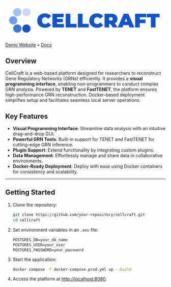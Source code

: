 <img src="https://github.com/cxinsys/cellcraft/blob/807998fda59e15e185ea9d2835ff7b81a884460f/frontend/src/assets/cellcraft_logo_text.png"/>

[Demo Website](http://165.194.161.183:10001/cellcraft) • [Docs](https://labelstud.io/guide/)

## Overview

CellCraft is a web-based platform designed for researchers to reconstruct Gene Regulatory Networks (GRNs) efficiently. It provides a **visual programming interface**, enabling non-programmers to conduct complex GRN analysis. Powered by **TENET** and **FastTENET**, the platform ensures high-performance GRN reconstruction. Docker-based deployment simplifies setup and facilitates seamless local server operations.

## Key Features
- **Visual Programming Interface**: Streamline data analysis with an intuitive drag-and-drop GUI.
- **Powerful GRN Tools**: Built-in support for TENET and FastTENET for cutting-edge GRN inference.
- **Plugin Support**: Extend functionality by integrating custom plugins.
- **Data Management**: Effortlessly manage and share data in collaborative environments.
- **Docker-Ready Deployment**: Deploy with ease using Docker containers for consistency and scalability.

---

## Getting Started

1. Clone the repository:
   ```bash
   git clone https://github.com/your-repository/cellcraft.git
   cd cellcraft
   ```

2. Set environment variables in an `.env` file:
   ```dotenv
   POSTGRES_DB=your_db_name
   POSTGRES_USER=your_user
   POSTGRES_PASSWORD=your_password
   ```

3. Start the application:
   ```bash
   docker compose -f docker-compose.prod.yml up --build
   ```

4. Access the platform at [http://localhost:8080](http://localhost:8080).
